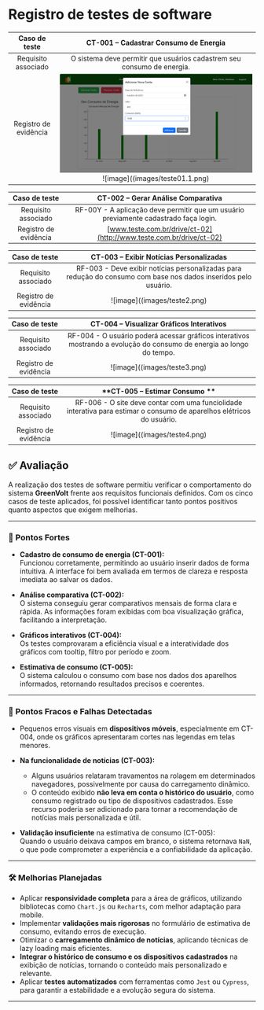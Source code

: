 # Registro de testes de software

| **Caso de teste** 	| **CT-001 – Cadastrar Consumo de Energia** 	|
|:---:	|:---:	|
| Requisito associado | O sistema deve permitir que usuários cadastrem seu consumo de energia. |
| Registro de evidência | ![image](images/teste01.png) ![image]((images/teste01.1.png)|

| **Caso de teste** 	| **CT-002 – Gerar Análise Comparativa** 	|
|:---:	|:---:	|
| Requisito associado | RF-00Y - A aplicação deve permitir que um usuário previamente cadastrado faça login. |
| Registro de evidência | [www.teste.com.br/drive/ct-02](http://www.teste.com.br/drive/ct-02) |

| **Caso de teste** 	| **CT-003 – Exibir Notícias Personalizadas** 	|
|:---:	|:---:	|
| Requisito associado | RF-003 - Deve exibir notícias personalizadas para redução do consumo com base nos dados inseridos pelo usuário. |
| Registro de evidência | ![image]((images/teste2.png) |

| **Caso de teste** 	| **CT-004 – Visualizar Gráficos Interativos** 	|
|:---:	|:---:	|
| Requisito associado | RF-004 - O usuário poderá acessar gráficos interativos mostrando a evolução do consumo de energia ao longo do tempo. |
| Registro de evidência | ![image]((images/teste3.png) |

| **Caso de teste** 	| **CT-005 – Estimar Consumo ** 	|
|:---:	|:---:	|
| Requisito associado | RF-006 - O site deve contar com uma funciolidade interativa para estimar o consumo de aparelhos elétricos do usuário. |
| Registro de evidência | ![image]((images/teste4.png) |

## ✅ Avaliação

A realização dos testes de software permitiu verificar o comportamento do sistema **GreenVolt** frente aos requisitos funcionais definidos. Com os cinco casos de teste aplicados, foi possível identificar tanto pontos positivos quanto aspectos que exigem melhorias.

---

### 🔹 Pontos Fortes

- **Cadastro de consumo de energia (CT-001):**  
  Funcionou corretamente, permitindo ao usuário inserir dados de forma intuitiva. A interface foi bem avaliada em termos de clareza e resposta imediata ao salvar os dados.

- **Análise comparativa (CT-002):**  
  O sistema conseguiu gerar comparativos mensais de forma clara e rápida. As informações foram exibidas com boa visualização gráfica, facilitando a interpretação.

- **Gráficos interativos (CT-004):**  
  Os testes comprovaram a eficiência visual e a interatividade dos gráficos com tooltip, filtro por período e zoom.

- **Estimativa de consumo (CT-005):**  
  O sistema calculou o consumo com base nos dados dos aparelhos informados, retornando resultados precisos e coerentes.

---

### 🔸 Pontos Fracos e Falhas Detectadas

- Pequenos erros visuais em **dispositivos móveis**, especialmente em CT-004, onde os gráficos apresentaram cortes nas legendas em telas menores.

- **Na funcionalidade de notícias (CT-003):**
  - Alguns usuários relataram travamentos na rolagem em determinados navegadores, possivelmente por causa do carregamento dinâmico.
  - O conteúdo exibido **não leva em conta o histórico do usuário**, como consumo registrado ou tipo de dispositivos cadastrados. Esse recurso poderia ser adicionado para tornar a recomendação de notícias mais personalizada e útil.

- **Validação insuficiente** na estimativa de consumo (CT-005):  
  Quando o usuário deixava campos em branco, o sistema retornava `NaN`, o que pode comprometer a experiência e a confiabilidade da aplicação.

---

### 🛠️ Melhorias Planejadas

- Aplicar **responsividade completa** para a área de gráficos, utilizando bibliotecas como `Chart.js` ou `Recharts`, com melhor adaptação para mobile.
- Implementar **validações mais rigorosas** no formulário de estimativa de consumo, evitando erros de execução.
- Otimizar o **carregamento dinâmico de notícias**, aplicando técnicas de lazy loading mais eficientes.
- **Integrar o histórico de consumo e os dispositivos cadastrados** na exibição de notícias, tornando o conteúdo mais personalizado e relevante.
- Aplicar **testes automatizados** com ferramentas como `Jest` ou `Cypress`, para garantir a estabilidade e a evolução segura do sistema.

---

